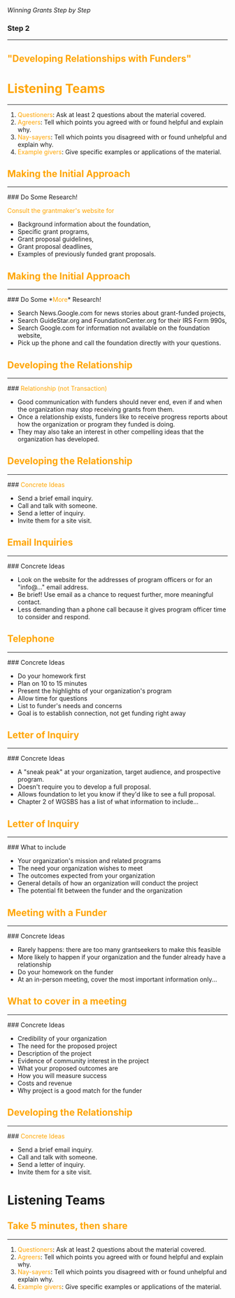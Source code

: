 *Winning Grants Step by Step*

### Step 2

---

## <span style="color: orange;">"Developing Relationships with Funders"</span>



# <span style="color: orange;">Listening Teams</span>
<hr />

1. <span style="color: orange;">Questioners</span>: Ask at least 2 questions about the material covered.
2. <span style="color: orange;">Agreers</span>: Tell which points you agreed with or found helpful and explain why.
3. <span style="color: orange;">Nay-sayers</span>: Tell which points you disagreed with or found unhelpful and explain why.
4. <span style="color: orange;">Example givers</span>: Give specific examples or applications of the material.



## <span style="color: orange;">Making the Initial Approach</span>
<hr />
### Do Some Research!

<span style="color: orange;">Consult the grantmaker's website for</span>

* Background information about the foundation,  <!-- .element: class="fragment" data-fragment-index="1" -->
* Specific grant programs,  <!-- .element: class="fragment" data-fragment-index="2" -->
* Grant proposal guidelines,  <!-- .element: class="fragment" data-fragment-index="3" -->
* Grant proposal deadlines,  <!-- .element: class="fragment" data-fragment-index="4" -->
* Examples of previously funded grant proposals.  <!-- .element: class="fragment" data-fragment-index="5" -->



## <span style="color: orange;">Making the Initial Approach</span>
<hr />
### Do Some *<span style="color: orange;">More</span>* Research!

* Search News.Google.com for news stories about grant-funded projects,  <!-- .element: class="fragment" data-fragment-index="1" -->
* Search GuideStar.org and FoundationCenter.org  for their IRS Form 990s,  <!-- .element: class="fragment" data-fragment-index="2" -->
* Search Google.com for information not available on the foundation website,  <!-- .element: class="fragment" data-fragment-index="3" -->
* Pick up the phone and call the foundation directly with your questions.  <!-- .element: class="fragment" data-fragment-index="4" -->



## <span style="color: orange;">Developing the Relationship</span>
<hr />
### <span style="color: orange;">Relationship (not Transaction)</span>

* Good communication with funders should never end, even if and when the organization may stop receiving grants from them.  <!-- .element: class="fragment" data-fragment-index="1" -->
* Once a relationship exists, funders like to receive progress reports about how the organization or program they funded is doing.  <!-- .element: class="fragment" data-fragment-index="2" -->
* They may also take an interest in other compelling ideas that the organization has developed.  <!-- .element: class="fragment" data-fragment-index="3" -->



## <span style="color: orange;">Developing the Relationship</span>
<hr />
### <span style="color: orange;">Concrete Ideas</span>

* Send a brief email inquiry.  <!-- .element: class="fragment" data-fragment-index="1" -->
* Call and talk with someone.  <!-- .element: class="fragment" data-fragment-index="2" -->
* Send a letter of inquiry.  <!-- .element: class="fragment" data-fragment-index="3" -->
* Invite them for a site visit.  <!-- .element: class="fragment" data-fragment-index="4" -->



## <span style="color: orange;">Email Inquiries</span>
<hr />
### Concrete Ideas

* Look on the website for the addresses of program officers or for an "info@..." email address.  <!-- .element: class="fragment" data-fragment-index="1" -->
* Be brief! Use email as a chance to request further, more meaningful contact.  <!-- .element: class="fragment" data-fragment-index="2" -->
* Less demanding than a phone call because it gives program officer time to consider and respond.  <!-- .element: class="fragment" data-fragment-index="3" -->



## <span style="color: orange;">Telephone</span>
<hr />
### Concrete Ideas

* Do your homework first  <!-- .element: class="fragment" data-fragment-index="1" -->
* Plan on 10 to 15 minutes  <!-- .element: class="fragment" data-fragment-index="2" -->
* Present the highlights of your organization's program  <!-- .element: class="fragment" data-fragment-index="3" -->
* Allow time for questions  <!-- .element: class="fragment" data-fragment-index="4" -->
* List to funder's needs and concerns  <!-- .element: class="fragment" data-fragment-index="5" -->
* Goal is to establish connection, not get funding right away  <!-- .element: class="fragment" data-fragment-index="6" -->



## <span style="color: orange;">Letter of Inquiry</span>
<hr />
### Concrete Ideas

* A "sneak peak" at your organization, target audience, and prospective program.<!-- .element: class="fragment" data-fragment-index="1" -->
* Doesn't require you to develop a full proposal.  <!-- .element: class="fragment" data-fragment-index="2" -->
* Allows foundation to let you know if they'd like to see a full proposal.  <!-- .element: class="fragment" data-fragment-index="3" -->
* Chapter 2 of WGSBS has a list of what information to include...  <!-- .element: class="fragment" data-fragment-index="4" -->



## <span style="color: orange;">Letter of Inquiry</span>
<hr />
### What to include

* Your organization's mission and related programs  <!-- .element: class="fragment" data-fragment-index="0" -->
* The need your organization wishes to meet  <!-- .element: class="fragment" data-fragment-index="1" -->
* The outcomes expected from your organization  <!-- .element: class="fragment" data-fragment-index="2" -->
* General details of how an organization will conduct the project  <!-- .element: class="fragment" data-fragment-index="3" -->
* The potential fit between the funder and the organization  <!-- .element: class="fragment" data-fragment-index="4" -->



## <span style="color: orange;">Meeting with a Funder</span>
<hr />
### Concrete Ideas

* Rarely happens: there are too many grantseekers to make this feasible  <!-- .element: class="fragment" data-fragment-index="1" -->
* More likely to happen if your organization and the funder already have a relationship  <!-- .element: class="fragment" data-fragment-index="2" -->
* Do your homework on the funder  <!-- .element: class="fragment" data-fragment-index="3" -->
* At an in-person meeting, cover the most important information only...  <!-- .element: class="fragment" data-fragment-index="4" -->



## <span style="color: orange;">What to cover in a meeting</span>
<hr />
### Concrete Ideas

* Credibility of your organization  <!-- .element: class="fragment" data-fragment-index="1" -->
* The need for the proposed project  <!-- .element: class="fragment" data-fragment-index="2" -->
* Description of the project  <!-- .element: class="fragment" data-fragment-index="3" -->
* Evidence of community interest in the project  <!-- .element: class="fragment" data-fragment-index="4" -->
* What your proposed outcomes are  <!-- .element: class="fragment" data-fragment-index="5" -->
* How you will measure success  <!-- .element: class="fragment" data-fragment-index="6" -->
* Costs and revenue  <!-- .element: class="fragment" data-fragment-index="7" -->
* Why project is a good match for the funder  <!-- .element: class="fragment" data-fragment-index="8" -->



## <span style="color: orange;">Developing the Relationship</span>
<hr />
### <span style="color: orange;">Concrete Ideas</span>

* Send a brief email inquiry.
* Call and talk with someone.
* Send a letter of inquiry.
* Invite them for a site visit.



# Listening Teams
## <span style="color: orange;">Take 5 minutes, then share</span>
<hr />

1. <span style="color: orange;">Questioners</span>: Ask at least 2 questions about the material covered.
2. <span style="color: orange;">Agreers</span>: Tell which points you agreed with or found helpful and explain why.
3. <span style="color: orange;">Nay-sayers</span>: Tell which points you disagreed with or found unhelpful and explain why.
4. <span style="color: orange;">Example givers</span>: Give specific examples or applications of the material.